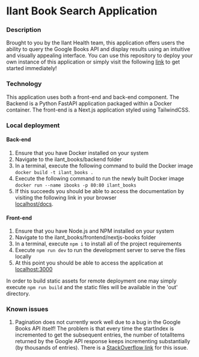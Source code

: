# Ilant Book Search Application

### Description

Brought to you by the Ilant Health team, this application offers users the ability to query the Google Books API and display results using an
intuitive and visually appealing interface. You can use this repository to deploy your own instance of this application or simply visit the
following [link](https://ilantbooks.initializedsoul.com/) to get started immediately!

### Technology

This application uses both a front-end and back-end component. The Backend is a Python FastAPI application packaged within a Docker container.
The front-end is a Next.js application styled using TailwindCSS.

### Local deployment

#### Back-end

1. Ensure that you have Docker installed on your system
2. Navigate to the ilant_books/backend folder
3. In a terminal, execute the following command to build the Docker image  
`docker build -t ilant_books .`
4. Execute the following command to run the newly built Docker image  
`docker run --name ibooks -p 80:80 ilant_books`
5. If this succeeds you should be able to access the documentation by visiting the following link in your browser  
[localhost/docs](http://0.0.0.0/docs).

#### Front-end

1. Ensure that you have Node.js and NPM installed on your system
2. Navigate to the ilant_books/frontend/nextjs-books folder
3. In a terminal, execute `npm i` to install all of the project requirements
4. Execute `npm run dev` to run the development server to serve the files locally
5. At this point you should be able to access the application at [localhost:3000](http://0.0.0.0:3000)

In order to build static assets for remote deployment one may simply execute `npm run build` and the
static files will be available in the 'out' directory.

### Known issues

1. Pagination does not currently work well due to a bug in the Google Books API itself! The problem is that every time
the startIndex is incremented to get the subsequent entries, the number of totalItems returned by the Google API response keeps
incrementing substantially (by thousands of entries). There is a [StackOverflow link](https://stackoverflow.com/questions/76799691/google-books-api-erroneously-incrementing-totalitems-returned/78161879#78161879) for this issue.